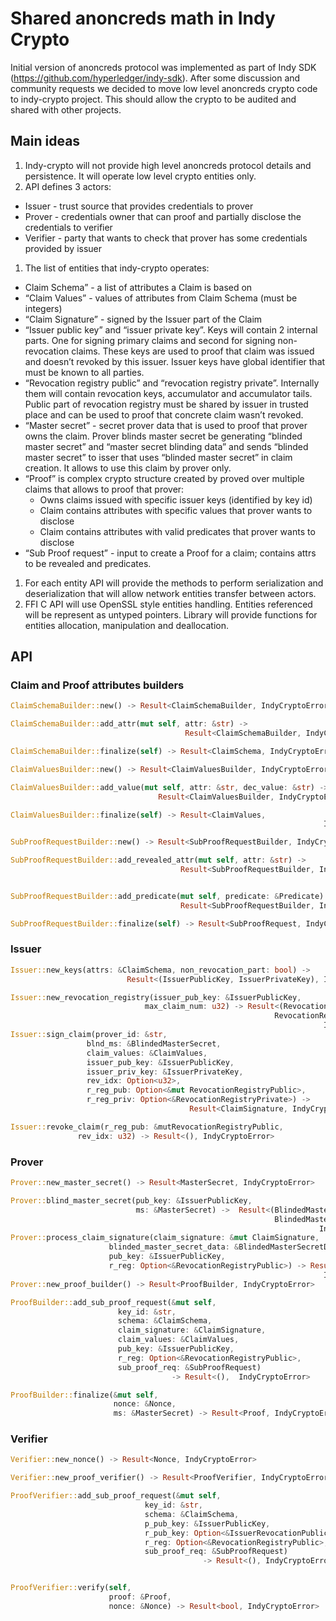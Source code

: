 # Shared anoncreds math in Indy Crypto
Initial version of anoncreds protocol was implemented as part of Indy SDK (https://github.com/hyperledger/indy-sdk). After some discussion and community requests we decided to move low level anoncreds crypto code to indy-crypto project. This should allow the crypto to be audited and shared with other projects.

## Main ideas
1. Indy-crypto will not provide high level anoncreds protocol details and persistence. It will operate low level crypto entities only. 
1. API defines 3 actors:
  * Issuer - trust source that provides credentials to prover
  * Prover - credentials owner that can proof and partially disclose the credentials to verifier
  * Verifier - party that wants to check that prover has some credentials provided by issuer
1. The list of entities that indy-crypto operates:
  * Claim Schema” - a list of attributes a Claim is based on
  * “Claim Values” - values of attributes from Claim Schema (must be integers)
  * “Claim Signature” - signed by the Issuer part of the Claim
  * “Issuer public key” and “issuer private key”. Keys will contain 2 internal parts. One for signing primary claims and second for signing non-revocation claims. These keys are used to proof that claim was issued and doesn’t revoked by this issuer. Issuer keys have global identifier that must be known to all parties.
  * “Revocation registry public” and “revocation registry private”. Internally them will contain revocation keys, accumulator and accumulator tails. Public part of revocation registry must be shared by issuer in trusted place and can be used to proof that concrete claim wasn’t revoked.
  * “Master secret” - secret prover data that is used to proof that prover owns the claim. Prover blinds master secret be generating “blinded master secret” and “master secret blinding data” and sends “blinded master secret” to isser that uses “blinded master secret” in claim creation. It allows to use this claim by prover only.
  * “Proof” is complex crypto structure created by proved over multiple claims that allows to proof that prover:
    * Owns claims issued with specific issuer keys (identified by key id)
    * Claim contains attributes with specific values that prover wants to disclose
    * Claim contains attributes with valid predicates that prover wants to disclose
  * “Sub Proof request” - input to create a Proof for a claim; contains attrs to be revealed and predicates.
1. For each entity API will provide the methods to perform serialization and deserialization that will allow network entities transfer between actors.
1. FFI C API will use OpenSSL style entities handling. Entities referenced will be represent as untyped pointers. Library will provide functions for entities allocation, manipulation and deallocation. 

## API 

### Claim and Proof attributes builders
```Rust
ClaimSchemaBuilder::new() -> Result<ClaimSchemaBuilder, IndyCryptoError>

ClaimSchemaBuilder::add_attr(mut self, attr: &str) ->  
                                       Result<ClaimSchemaBuilder, IndyCryptoError>

ClaimSchemaBuilder::finalize(self) -> Result<ClaimSchema, IndyCryptoError>

ClaimValuesBuilder::new() -> Result<ClaimValuesBuilder, IndyCryptoError>

ClaimValuesBuilder::add_value(mut self, attr: &str, dec_value: &str) -> 
                                 Result<ClaimValuesBuilder, IndyCryptoError>

ClaimValuesBuilder::finalize(self) -> Result<ClaimValues, 
                                                                      IndyCryptoError>

SubProofRequestBuilder::new() -> Result<SubProofRequestBuilder, IndyCryptoError>

SubProofRequestBuilder::add_revealed_attr(mut self, attr: &str) -> 
                                      Result<SubProofRequestBuilder, IndyCryptoError>


SubProofRequestBuilder::add_predicate(mut self, predicate: &Predicate) -> 
                                      Result<SubProofRequestBuilder, IndyCryptoError>

SubProofRequestBuilder::finalize(self) -> Result<SubProofRequest, IndyCryptoError>
```

### Issuer
```Rust
Issuer::new_keys(attrs: &ClaimSchema, non_revocation_part: bool) ->    
                          Result<(IssuerPublicKey, IssuerPrivateKey), IndyCryptoError>

Issuer::new_revocation_registry(issuer_pub_key: &IssuerPublicKey,
                              max_claim_num: u32) -> Result<(RevocationRegistryPublic,                                                              
                                                           RevocationRegistryPrivate), 
                                                                      IndyCryptoError>
Issuer::sign_claim(prover_id: &str,
                 blnd_ms: &BlindedMasterSecret,
                 claim_values: &ClaimValues,
                 issuer_pub_key: &IssuerPublicKey,
                 issuer_priv_key: &IssuerPrivateKey,
                 rev_idx: Option<u32>,
                 r_reg_pub: Option<&mut RevocationRegistryPublic>,
                 r_reg_priv: Option<&RevocationRegistryPrivate>) ->         
                                        Result<ClaimSignature, IndyCryptoError>

Issuer::revoke_claim(r_reg_pub: &mutRevocationRegistryPublic,
               rev_idx: u32) -> Result<(), IndyCryptoError>
```

### Prover
```Rust
Prover::new_master_secret() -> Result<MasterSecret, IndyCryptoError>

Prover::blind_master_secret(pub_key: &IssuerPublicKey,
                            ms: &MasterSecret) ->  Result<(BlindedMasterSecret,                                                                    
                                                           BlindedMasterSecretData), 
                                                                     IndyCryptoError>
Prover::process_claim_signature(claim_signature: &mut ClaimSignature,
                      blinded_master_secret_data: &BlindedMasterSecretData,
                      pub_key: &IssuerPublicKey,
                      r_reg: Option<&RevocationRegistryPublic>) -> Result<(), 
                                                                      IndyCryptoError>
Prover::new_proof_builder() -> Result<ProofBuilder, IndyCryptoError>

ProofBuilder::add_sub_proof_request(&mut self,
                        key_id: &str,
                        schema: &ClaimSchema,
                        claim_signature: &ClaimSignature,
                        claim_values: &ClaimValues,
                        pub_key: &IssuerPublicKey,
                        r_reg: Option<&RevocationRegistryPublic>,
                        sub_proof_req: &SubProofRequest) 
                                    -> Result<(),  IndyCryptoError>

ProofBuilder::finalize(&mut self,
                       nonce: &Nonce,
                       ms: &MasterSecret) -> Result<Proof, IndyCryptoError>
```

### Verifier
```Rust
Verifier::new_nonce() -> Result<Nonce, IndyCryptoError>

Verifier::new_proof_verifier() -> Result<ProofVerifier, IndyCryptoError>

ProofVerifier::add_sub_proof_request(&mut self,
                              key_id: &str,
                              schema: &ClaimSchema,
                              p_pub_key: &IssuerPublicKey,
                              r_pub_key: Option<&IssuerRevocationPublicKey>,
                              r_reg: Option<&RevocationRegistryPublic>,
                              sub_proof_req: &SubProofRequest) 
                                           -> Result<(), IndyCryptoError>


ProofVerifier::verify(self,
                      proof: &Proof,
                      nonce: &Nonce) -> Result<bool, IndyCryptoError>
```
